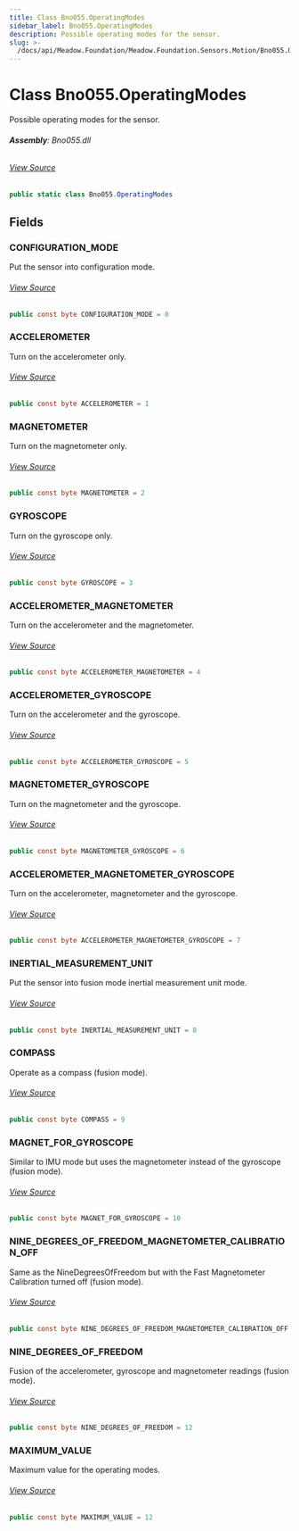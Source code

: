 ```yaml
---
title: Class Bno055.OperatingModes
sidebar_label: Bno055.OperatingModes
description: Possible operating modes for the sensor.
slug: >-
  /docs/api/Meadow.Foundation/Meadow.Foundation.Sensors.Motion/Bno055.OperatingModes
---
```

# Class Bno055.OperatingModes
Possible operating modes for the sensor.

###### **Assembly**: Bno055.dll
###### [View Source](https://github.com/WildernessLabs/Meadow.Foundation.git/blob/develop/Source/Meadow.Foundation.Peripherals/Sensors.Motion.Bno055/Driver/Bno055.OperatingModes.cs#L8)
```csharp title="Declaration"
public static class Bno055.OperatingModes
```
## Fields
### CONFIGURATION_MODE
Put the sensor into configuration mode.
###### [View Source](https://github.com/WildernessLabs/Meadow.Foundation.git/blob/develop/Source/Meadow.Foundation.Peripherals/Sensors.Motion.Bno055/Driver/Bno055.OperatingModes.cs#L13)
```csharp title="Declaration"
public const byte CONFIGURATION_MODE = 0
```
### ACCELEROMETER
Turn on the accelerometer only.
###### [View Source](https://github.com/WildernessLabs/Meadow.Foundation.git/blob/develop/Source/Meadow.Foundation.Peripherals/Sensors.Motion.Bno055/Driver/Bno055.OperatingModes.cs#L18)
```csharp title="Declaration"
public const byte ACCELEROMETER = 1
```
### MAGNETOMETER
Turn on the magnetometer only.
###### [View Source](https://github.com/WildernessLabs/Meadow.Foundation.git/blob/develop/Source/Meadow.Foundation.Peripherals/Sensors.Motion.Bno055/Driver/Bno055.OperatingModes.cs#L23)
```csharp title="Declaration"
public const byte MAGNETOMETER = 2
```
### GYROSCOPE
Turn on the gyroscope only.
###### [View Source](https://github.com/WildernessLabs/Meadow.Foundation.git/blob/develop/Source/Meadow.Foundation.Peripherals/Sensors.Motion.Bno055/Driver/Bno055.OperatingModes.cs#L28)
```csharp title="Declaration"
public const byte GYROSCOPE = 3
```
### ACCELEROMETER_MAGNETOMETER
Turn on the accelerometer and the magnetometer.
###### [View Source](https://github.com/WildernessLabs/Meadow.Foundation.git/blob/develop/Source/Meadow.Foundation.Peripherals/Sensors.Motion.Bno055/Driver/Bno055.OperatingModes.cs#L33)
```csharp title="Declaration"
public const byte ACCELEROMETER_MAGNETOMETER = 4
```
### ACCELEROMETER_GYROSCOPE
Turn on the accelerometer and the gyroscope.
###### [View Source](https://github.com/WildernessLabs/Meadow.Foundation.git/blob/develop/Source/Meadow.Foundation.Peripherals/Sensors.Motion.Bno055/Driver/Bno055.OperatingModes.cs#L38)
```csharp title="Declaration"
public const byte ACCELEROMETER_GYROSCOPE = 5
```
### MAGNETOMETER_GYROSCOPE
Turn on the magnetometer and the gyroscope.
###### [View Source](https://github.com/WildernessLabs/Meadow.Foundation.git/blob/develop/Source/Meadow.Foundation.Peripherals/Sensors.Motion.Bno055/Driver/Bno055.OperatingModes.cs#L43)
```csharp title="Declaration"
public const byte MAGNETOMETER_GYROSCOPE = 6
```
### ACCELEROMETER_MAGNETOMETER_GYROSCOPE
Turn on the accelerometer, magnetometer and the gyroscope.
###### [View Source](https://github.com/WildernessLabs/Meadow.Foundation.git/blob/develop/Source/Meadow.Foundation.Peripherals/Sensors.Motion.Bno055/Driver/Bno055.OperatingModes.cs#L48)
```csharp title="Declaration"
public const byte ACCELEROMETER_MAGNETOMETER_GYROSCOPE = 7
```
### INERTIAL_MEASUREMENT_UNIT
Put the sensor into fusion mode inertial measurement unit mode.
###### [View Source](https://github.com/WildernessLabs/Meadow.Foundation.git/blob/develop/Source/Meadow.Foundation.Peripherals/Sensors.Motion.Bno055/Driver/Bno055.OperatingModes.cs#L53)
```csharp title="Declaration"
public const byte INERTIAL_MEASUREMENT_UNIT = 8
```
### COMPASS
Operate as a compass (fusion mode).
###### [View Source](https://github.com/WildernessLabs/Meadow.Foundation.git/blob/develop/Source/Meadow.Foundation.Peripherals/Sensors.Motion.Bno055/Driver/Bno055.OperatingModes.cs#L58)
```csharp title="Declaration"
public const byte COMPASS = 9
```
### MAGNET_FOR_GYROSCOPE
Similar to IMU mode but uses the magnetometer instead of the gyroscope (fusion mode).
###### [View Source](https://github.com/WildernessLabs/Meadow.Foundation.git/blob/develop/Source/Meadow.Foundation.Peripherals/Sensors.Motion.Bno055/Driver/Bno055.OperatingModes.cs#L63)
```csharp title="Declaration"
public const byte MAGNET_FOR_GYROSCOPE = 10
```
### NINE_DEGREES_OF_FREEDOM_MAGNETOMETER_CALIBRATION_OFF
Same as the NineDegreesOfFreedom but with the Fast Magnetometer Calibration turned off (fusion mode).
###### [View Source](https://github.com/WildernessLabs/Meadow.Foundation.git/blob/develop/Source/Meadow.Foundation.Peripherals/Sensors.Motion.Bno055/Driver/Bno055.OperatingModes.cs#L68)
```csharp title="Declaration"
public const byte NINE_DEGREES_OF_FREEDOM_MAGNETOMETER_CALIBRATION_OFF = 11
```
### NINE_DEGREES_OF_FREEDOM
Fusion of the accelerometer, gyroscope and magnetometer readings (fusion mode).
###### [View Source](https://github.com/WildernessLabs/Meadow.Foundation.git/blob/develop/Source/Meadow.Foundation.Peripherals/Sensors.Motion.Bno055/Driver/Bno055.OperatingModes.cs#L73)
```csharp title="Declaration"
public const byte NINE_DEGREES_OF_FREEDOM = 12
```
### MAXIMUM_VALUE
Maximum value for the operating modes.
###### [View Source](https://github.com/WildernessLabs/Meadow.Foundation.git/blob/develop/Source/Meadow.Foundation.Peripherals/Sensors.Motion.Bno055/Driver/Bno055.OperatingModes.cs#L78)
```csharp title="Declaration"
public const byte MAXIMUM_VALUE = 12
```
